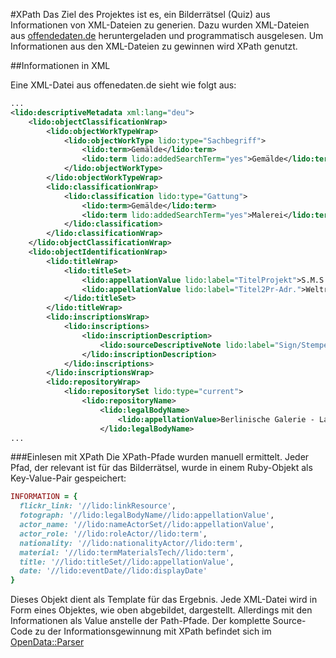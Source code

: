 #XPath
Das Ziel des Projektes ist es, ein Bilderrätsel (Quiz) aus Informationen von
XML-Dateien zu generien. Dazu wurden XML-Dateien aus
[offendedaten.de](https://offenedaten.de/) heruntergeladen und programmatisch
ausgelesen. Um Informationen aus den XML-Dateien zu gewinnen wird XPath genutzt.

##Informationen in XML

Eine XML-Datei aus offenedaten.de sieht wie folgt aus:
```xml
...
<lido:descriptiveMetadata xml:lang="deu">
    <lido:objectClassificationWrap>
        <lido:objectWorkTypeWrap>
            <lido:objectWorkType lido:type="Sachbegriff">
                <lido:term>Gemälde</lido:term>
                <lido:term lido:addedSearchTerm="yes">Gemälde</lido:term>
            </lido:objectWorkType>
        </lido:objectWorkTypeWrap>
        <lido:classificationWrap>
            <lido:classification lido:type="Gattung">
                <lido:term>Gemälde</lido:term>
                <lido:term lido:addedSearchTerm="yes">Malerei</lido:term>
            </lido:classification>
        </lido:classificationWrap>
    </lido:objectClassificationWrap>
    <lido:objectIdentificationWrap>
        <lido:titleWrap>
            <lido:titleSet>
                <lido:appellationValue lido:label="TitelProjekt">S.M.S "Prinz Adalbert"</lido:appellationValue>
                <lido:appellationValue lido:label="Titel2Pr-Adr.">Weltreise Prinz Heinrich von Preußen</lido:appellationValue>
            </lido:titleSet>
        </lido:titleWrap>
        <lido:inscriptionsWrap>
            <lido:inscriptions>
                <lido:inscriptionDescription>
                    <lido:sourceDescriptiveNote lido:label="Sign/Stempel">signiert und datiert unten rechts: "C. Saltzmann Jokohama 79"</lido:sourceDescriptiveNote>
                </lido:inscriptionDescription>
            </lido:inscriptions>
        </lido:inscriptionsWrap>
        <lido:repositoryWrap>
            <lido:repositorySet lido:type="current">
                <lido:repositoryName>
                    <lido:legalBodyName>
                        <lido:appellationValue>Berlinische Galerie - Landesmuseum für Moderne Kunst, Fotografie und Architektur (Berlin)</lido:appellationValue>
                    </lido:legalBodyName>
...
```

###Einlesen mit XPath
Die XPath-Pfade wurden manuell ermittelt. Jeder Pfad, der relevant ist für das
Bilderrätsel, wurde in einem Ruby-Objekt als Key-Value-Pair gespeichert:

```ruby
INFORMATION = {
  flickr_link: '//lido:linkResource',
  fotograph: '//lido:legalBodyName//lido:appellationValue',
  actor_name: '//lido:nameActorSet//lido:appellationValue',
  actor_role: '//lido:roleActor//lido:term',
  nationality: '//lido:nationalityActor//lido:term',
  material: '//lido:termMaterialsTech//lido:term',
  title: '//lido:titleSet//lido:appellationValue',
  date: '//lido:eventDate//lido:displayDate'
}
```

Dieses Objekt dient als Template für das Ergebnis. Jede XML-Datei wird in Form
eines Objektes, wie oben abgebildet, dargestellt. Allerdings mit den Informationen als
Value anstelle der Path-Pfade. Der komplette Source-Code zu der
Informationsgewinnung mit XPath befindet sich im
[OpenData::Parser](https://github.com/markwitz/xml_Coding_Da_Vinci/blob/master/lib/open_data/parser.rb)
